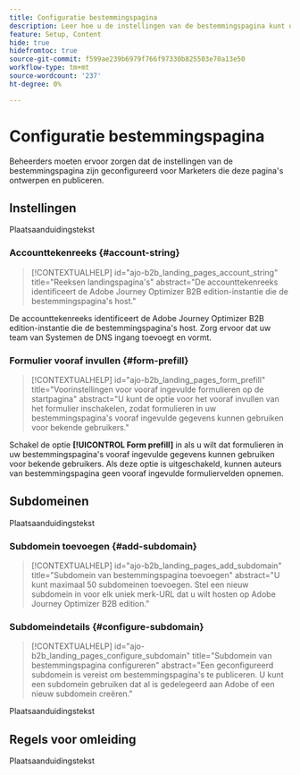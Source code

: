 ```yaml
---
title: Configuratie bestemmingspagina
description: Leer hoe u de instellingen van de bestemmingspagina kunt openen en configureren, zodat uw marketingteam webpagina's kan ontwerpen en publiceren ter ondersteuning van hun campagnes.
feature: Setup, Content
hide: true
hidefromtoc: true
source-git-commit: f599ae239b6979f766f97330b825503e70a13e50
workflow-type: tm+mt
source-wordcount: '237'
ht-degree: 0%

---
```


# Configuratie bestemmingspagina

Beheerders moeten ervoor zorgen dat de instellingen van de bestemmingspagina zijn geconfigureerd voor Marketers die deze pagina&#39;s ontwerpen en publiceren.

## Instellingen

Plaatsaanduidingstekst

### Accounttekenreeks {#account-string}

>[!CONTEXTUALHELP]
>id="ajo-b2b_landing_pages_account_string"
>title="Reeksen landingspagina&#39;s"
>abstract="De accounttekenreeks identificeert de Adobe Journey Optimizer B2B edition-instantie die de bestemmingspagina&#39;s host."

De accounttekenreeks identificeert de Adobe Journey Optimizer B2B edition-instantie die de bestemmingspagina&#39;s host. Zorg ervoor dat uw team van Systemen de DNS ingang toevoegt en vormt.

### Formulier vooraf invullen {#form-prefill}

>[!CONTEXTUALHELP]
>id="ajo-b2b_landing_pages_form_prefill"
>title="Voorinstellingen voor vooraf ingevulde formulieren op de startpagina"
>abstract="U kunt de optie voor het vooraf invullen van het formulier inschakelen, zodat formulieren in uw bestemmingspagina&#39;s vooraf ingevulde gegevens kunnen gebruiken voor bekende gebruikers."

Schakel de optie **[!UICONTROL Form prefill]** in als u wilt dat formulieren in uw bestemmingspagina&#39;s vooraf ingevulde gegevens kunnen gebruiken voor bekende gebruikers. Als deze optie is uitgeschakeld, kunnen auteurs van bestemmingspagina geen vooraf ingevulde formuliervelden opnemen.

## Subdomeinen

Plaatsaanduidingstekst

### Subdomein toevoegen {#add-subdomain}

>[!CONTEXTUALHELP]
>id="ajo-b2b_landing_pages_add_subdomain"
>title="Subdomein van bestemmingspagina toevoegen"
>abstract="U kunt maximaal 50 subdomeinen toevoegen. Stel een nieuw subdomein in voor elk uniek merk-URL dat u wilt hosten op Adobe Journey Optimizer B2B edition."

### Subdomeindetails {#configure-subdomain}

>[!CONTEXTUALHELP]
>id="ajo-b2b_landing_pages_configure_subdomain"
>title="Subdomein van bestemmingspagina configureren"
>abstract="Een geconfigureerd subdomein is vereist om bestemmingspagina&#39;s te publiceren. U kunt een subdomein gebruiken dat al is gedelegeerd aan Adobe of een nieuw subdomein creëren."

Plaatsaanduidingstekst

## Regels voor omleiding

Plaatsaanduidingstekst

